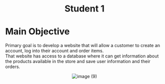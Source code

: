 <h1 align="center">Student 1</h1>

# Main Objective
Primary goal is to develop a website that will allow a customer to create an account, log into their account and order items. <br>
That website has access to a database where it can get information about the products available in the store and save user information and their orders. <br>

<div style="text-align:center">
  <img src="https://github.com/Githendra23/School-Project-E-commerce/assets/51377697/bbe77c2f-d353-4819-80bd-46277f8c2f85" alt="image (9)">
</div>
